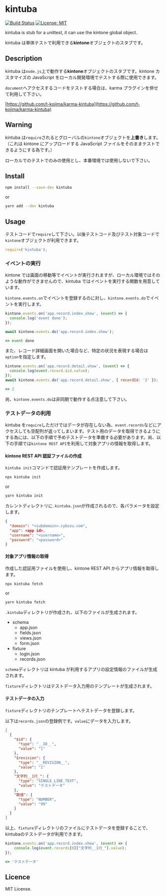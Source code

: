 # kintuba

[![Build Status](https://secure.travis-ci.org/t-kojima/kintuba.png?branch=master)](http://travis-ci.org/t-kojima/kintuba)
[![License: MIT](https://img.shields.io/badge/License-MIT-yellow.svg)](https://opensource.org/licenses/MIT)

kintuba is stub for a unittest, it can use the kintone global object.

kintuba は単体テストで利用できる**kintone**オブジェクトのスタブです。

## Description

kintuba は`node.js`上で動作する**kintone**オブジェクトのスタブです。kintone カスタマイズの JavaScript をローカル開発環境でテストする際に使用できます。

`document`へアクセスするコードをテストする場合は、karma プラグインを併せて利用して下さい。

[https://github.com/t-kojima/karma-kintuba](https://github.com/t-kojima/karma-kintuba)

## Warning

kintuba は`require`されるとグローバルの`kintone`オブジェクトを**上書き**します。（これは kintone にアップロードする JavaScript ファイルをそのままテストできるようにする為です。）

ローカルでのテストでのみの使用とし、本番環境では使用しないで下さい。

## Install

```bash
npm install --save-dev kintuba
```

or

```bash
yarn add --dev kintuba
```

## Usage

テストコードで`require`して下さい。以後テストコード及びテスト対象コードで`kintone`オブジェクトが利用できます。

```javascript
require('kintuba');
```

### イベントの実行

kintone では画面の移動等でイベントが実行されますが、ローカル環境ではそのような動作ができませんので、kintuba ではイベントを実行する関数を用意しています。

`kintone.events.on`でイベントを登録するのに対し、`kintone.events.do`でイベントを実行します。

```js
kintone.events.on('app.record.index.show', (event) => {
  console.log('event done');
});

await kintone.events.do('app.record.index.show');

=> event done
```

また、レコード詳細画面を開いた場合など、特定の状況を表現する場合は`option`を指定します。

```js
kintone.events.on('app.record.detail.show', (event) => {
  console.log(event.record.$id.value);
});
await kintone.events.do('app.record.detail.show', { recordId: '2' });

=> 2
```

尚、`kintone.events.do`は非同期で動作する点注意して下さい。

### テストデータの利用

kintuba を`require`しただけではデータが存在しない為、`event.records`などにアクセスしても空配列が返ってしまいます。テスト用のデータを取得できるようにする為には、以下の手順で予めテストデータを準備する必要があります。尚、以下の手順では`kintone REST API`を利用して対象アプリの情報を取得します。

#### kintone REST API 認証ファイルの作成

`kintuba init`コマンドで認証用テンプレートを作成します。

```bash
npx kintuba init
```

or

```bash
yarn kintuba init
```

カレントディレクトリに`.kintuba.json`が作成されるので、各パラメータを設定します。

```json
{
  "domain": "<subdomain>.cybozu.com",
  "app": <app id>,
  "username": "<username>",
  "password": "<password>"
}
```

#### 対象アプリ情報の取得

作成した認証用ファイルを使用し、kintone REST API からアプリ情報を取得します。

```bash
npx kintuba fetch
```

or

```bash
yarn kintuba fetch
```

`.kintuba`ディレクトリが作成され、以下のファイルが生成されます。

* schema
  * app.json
  * fields.json
  * views.json
  * form.json
* fixture
  * login.json
  * records.json

`schema`ディレクトリは kintuba が利用するアプリの設定情報のファイルが生成されます。

`fixture`ディレクトリはテストデータ入力用のテンプレートが生成されます。

#### テストデータの入力

`fixture`ディレクトリのテンプレートへテストデータを登録します。

以下は`records.json`の登録例です。`value`にデータを入力します。

```json
[
  {
    "$id": {
      "type": "__ID__",
      "value": "1"
    },
    "$revision": {
      "type": "__REVISION__",
      "value": "1"
    },
    "文字列__1行_": {
      "type": "SINGLE_LINE_TEXT",
      "value": "テストデータ"
    },
    "数値": {
      "type": "NUMBER",
      "value": "99"
    }
  }
]
```

以上、`fixture`ディレクトリのファイルにテストデータを登録することで、kintubaのテストデータが利用できます。

```js
kintone.events.on('app.record.index.show', (event) => {
    console.log(event.records[0]["文字列__1行_"].value);
});

=> 'テストデータ'
```

## Licence

MIT License.
